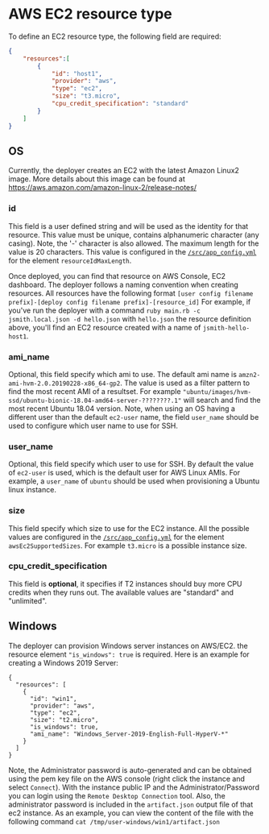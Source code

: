 # AWS EC2 resource type

To define an EC2 resource type, the following field are required:

```json
{
    "resources":[
        {
            "id": "host1",
            "provider": "aws",
            "type": "ec2",
            "size": "t3.micro",
            "cpu_credit_specification": "standard"
        }
    ]
}
```

## OS

Currently, the deployer creates an EC2 with the latest Amazon Linux2 image. More details about this image can be found at https://aws.amazon.com/amazon-linux-2/release-notes/

### id

This field is a user defined string and will be used as the identity for that resource.
This value must be unique, contains alphanumeric character (any casing). Note, the '-' character is also allowed.
The maximum length for the value is 20 characters. This value is configured in the [`/src/app_config.yml`](/src/app_config.yml) for the element `resourceIdMaxLength`.

Once deployed, you can find that resource on AWS Console, EC2 dashboard.
The deployer follows a naming convention when creating resources. All resources have the following format `[user config filename prefix]-[deploy config filename prefix]-[resource_id]`
For example, if you've run the deployer with a command `ruby main.rb -c jsmith.local.json -d hello.json` with `hello.json` the resource definition above, you'll find an EC2 resource created with a name of `jsmith-hello-host1`.

### ami_name

Optional, this field specify which ami to use. The default ami name is `amzn2-ami-hvm-2.0.20190228-x86_64-gp2`.
The value is used as a filter pattern to find the most recent AMI of a resultset.
For example `"ubuntu/images/hvm-ssd/ubuntu-bionic-18.04-amd64-server-????????.1"` will search and find the most recent Ubuntu 18.04 version.
Note, when using an OS having a different user than the default `ec2-user` name, the field `user_name` should be used to configure which user name to use for SSH.

### user_name

Optional, this field specify which user to use for SSH. By default the value of `ec2-user` is used, which is the default user for AWS Linux AMIs. For example, a `user_name` of `ubuntu` should be used when provisioning a Ubuntu linux instance.

### size

This field specify which size to use for the EC2 instance. All the possible values are configured in the [`/src/app_config.yml`](/src/app_config.yml) for the element `awsEc2SupportedSizes`.
For example `t3.micro` is a possible instance size.

### cpu_credit_specification

This field is **optional**, it specifies if T2 instances should buy more CPU credits when they runs out. The available values are "standard" and "unlimited".

## Windows

The deployer can provision Windows server instances on AWS/EC2.
the resource element `"is_windows": true` is required. Here is an example for creating a Windows 2019 Server:

```
{
  "resources": [
    {
      "id": "win1",
      "provider": "aws",
      "type": "ec2",
      "size": "t2.micro",
      "is_windows": true,
      "ami_name": "Windows_Server-2019-English-Full-HyperV-*"
    }
  ]
}
```

Note, the Administrator password is auto-generated and can be obtained using the pem key file on the AWS console (right click the instance and select `Connect`). With the instance public IP and the Administrator/Password you can login using the `Remote Desktop Connection` tool.
Also, the administrator password is included in the `artifact.json` output file of that ec2 instance. As an example, you can view the content of the file with the following command `cat /tmp/user-windows/win1/artifact.json`
